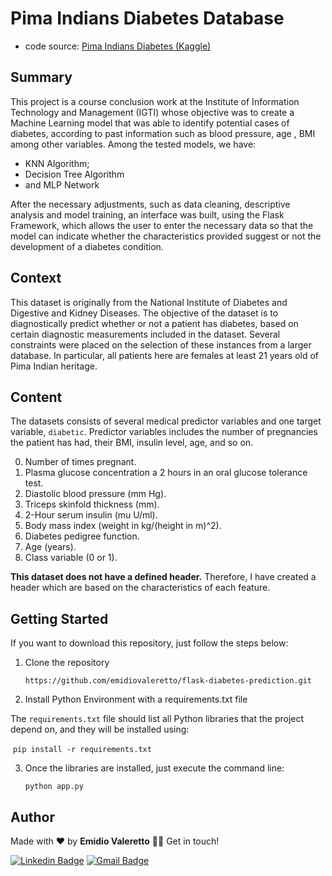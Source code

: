 # Pima Indians Diabetes Database

- code source: <a href="https://www.kaggle.com/uciml/pima-indians-diabetes-database">Pima Indians Diabetes (Kaggle)</a>

## Summary

This project is a course conclusion work at the Institute of Information Technology and Management (IGTI) whose objective was to create a Machine Learning model that was able to identify potential cases of diabetes, according to past information such as blood pressure, age , BMI among other variables. Among the tested models, we have:



- KNN Algorithm;
- Decision Tree Algorithm
- and MLP Network



After the necessary adjustments, such as data cleaning, descriptive analysis and model training, an interface was built, using the Flask Framework, which allows the user to enter the necessary data so that the model can indicate whether the characteristics provided suggest or not the development of a diabetes condition.



## Context

This dataset is originally from the National Institute of Diabetes and Digestive and Kidney Diseases. The objective of the dataset is to diagnostically predict whether or not a patient has diabetes, based on certain diagnostic measurements included in the dataset. Several constraints were placed on the selection of these instances from a larger database. In particular, all patients here are females at least 21 years old of Pima Indian heritage.



## Content

The datasets consists of several medical predictor variables and one target variable, `diabetic`. Predictor variables includes the number of pregnancies the patient has had, their BMI, insulin level, age, and so on.



0. Number of times pregnant.
1. Plasma glucose concentration a 2 hours in an oral glucose tolerance test.
2. Diastolic blood pressure (mm Hg).
3. Triceps skinfold thickness (mm).
4. 2-Hour serum insulin (mu U/ml).
5. Body mass index (weight in kg/(height in m)^2).
6. Diabetes pedigree function.
7. Age (years).
8. Class variable (0 or 1). 



<b>This dataset does not have a defined header.</b> Therefore, I have created a header which are based on the characteristics of each feature.



## Getting Started

If you want to download this repository, just follow the steps below:

1. Clone the repository

   `https://github.com/emidiovaleretto/flask-diabetes-prediction.git`

2. Install Python Environment with a requirements.txt file

The `requirements.txt` file should list all Python libraries that the project depend on, and they will be installed using:

​		`pip install -r requirements.txt`

3. Once the libraries are installed, just execute the command line:

   `python app.py`

   

## Author

 Made with  ❤️  by <b>Emidio Valeretto</b>  👋🏽  Get in touch!

[![Linkedin Badge](https://img.shields.io/badge/-Emidio-blue?style=flat-square&logo=Linkedin&logoColor=white&link=https://www.linkedin.com/in/emidiovalereto/)](https://www.linkedin.com/in/emidiovalereto/) [![Gmail Badge](https://img.shields.io/badge/-emidio.valereto@gmail.com-c14438?style=flat-square&logo=Gmail&logoColor=white&link=mailto:emidio.valereto@gmail.com)](mailto:emidio.valereto@gmail.com)





